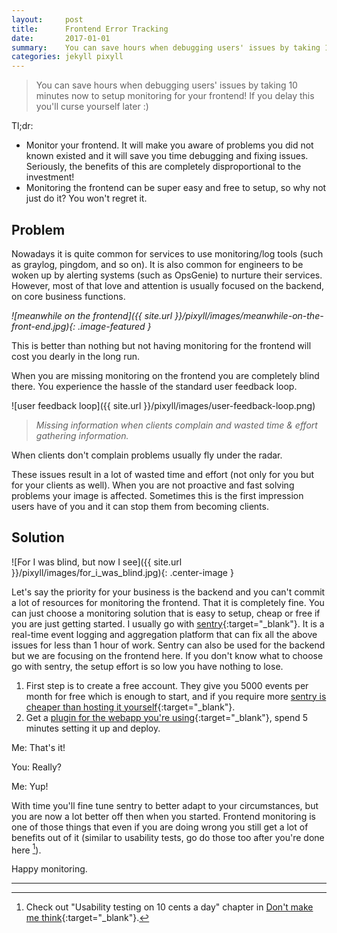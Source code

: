 ```yaml
---
layout:     post
title:      Frontend Error Tracking
date:       2017-01-01
summary:    You can save hours when debugging users' issues by taking 10 minutes now to setup monitoring for your frontend!
categories: jekyll pixyll
---
```



> You can save hours when debugging users' issues by taking 10 minutes now to setup monitoring for your frontend! If you delay this you'll curse yourself later :)

Tl;dr:

* Monitor your frontend. It will make you aware of problems you did not known existed and it will save you time debugging and fixing issues. Seriously, the benefits of this are completely disproportional to the investment!
* Monitoring the frontend can be super easy and free to setup, so why not just do it? You won't regret it.

## Problem

Nowadays it is quite common for services to use monitoring/log tools (such as graylog, pingdom, and so on).
It is also common for engineers to be woken up by alerting systems (such as OpsGenie) to nurture their services.
However, most of that love and attention is usually focused on the backend, on core business functions.


_![meanwhile on the frontend]({{ site.url }}/pixyll/images/meanwhile-on-the-front-end.jpg){: .image-featured }_


This is better than nothing but not having monitoring for the frontend will cost you dearly in the long run.

When you are missing monitoring on the frontend you are completely blind there. You experience the hassle of the standard user feedback loop.

![user feedback loop]({{ site.url }}/pixyll/images/user-feedback-loop.png)

<blockquote>
  <footer><cite title="Pedro Catré">Missing information when clients complain and wasted time & effort gathering information.</cite></footer>
</blockquote>


When clients don't complain problems usually fly under the radar.

These issues result in a lot of wasted time and effort (not only for you but for your clients as well). When you are not proactive and fast solving problems your image is affected. Sometimes this is the first impression users have of you and it can stop them from becoming clients.

## Solution

![For I was blind, but now I see]({{ site.url }}/pixyll/images/for_i_was_blind.jpg){: .center-image }

Let's say the priority for your business is the backend and you can't commit a lot of resources for monitoring the frontend. That it is completely fine.
You can just choose a monitoring solution that is easy to setup, cheap or free if you are just getting started.
I usually go with [sentry](https://sentry.io){:target="_blank"}. It is a real-time event logging and aggregation platform  that can fix all the above issues for less than 1 hour of work. Sentry can also be used for the backend but we are focusing on the frontend here. If you don't know what to choose go with sentry, the setup effort is so low you have nothing to lose.

1. First step is to create a free account. They give you 5000 events per month for free which is enough to start, and if you require more [sentry is cheaper than hosting it yourself](https://blog.sentry.io/2017/01/05/a-new-pricing-model.html){:target="_blank"}.
2. Get a [plugin for the webapp you're using](https://docs.sentry.io/clients/javascript/integrations/){:target="_blank"}, spend 5 minutes setting it up and deploy.

Me: That's it!

You: Really?

Me: Yup!

With time you'll fine tune sentry to better adapt to your circumstances, but you are now a lot better off then when you started. Frontend monitoring is one of those things that even if you are doing wrong you still get a lot of benefits out of it (similar to usability tests, go do those too after you're done here [^1]).

Happy monitoring.

---

[^1]:  Check out "Usability testing on 10 cents a day" chapter in [Don't make me think](https://www.amazon.com/Dont-Make-Think-Revisited-Usability/dp/0321965515/ref=pd_sbs_14_t_0?_encoding=UTF8&psc=1&refRID=JEKF04MZ8ADP8S7CFBKP){:target="_blank"}.
